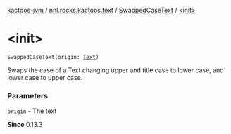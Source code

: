 [kactoos-jvm](../../index.md) / [nnl.rocks.kactoos.text](../index.md) / [SwappedCaseText](index.md) / [&lt;init&gt;](./-init-.md)

# &lt;init&gt;

`SwappedCaseText(origin: `[`Text`](../../nnl.rocks.kactoos/-text/index.md)`)`

Swaps the case of a Text changing upper and title case to lower case,
and lower case to upper case.

### Parameters

`origin` - The text

**Since**
0.13.3

